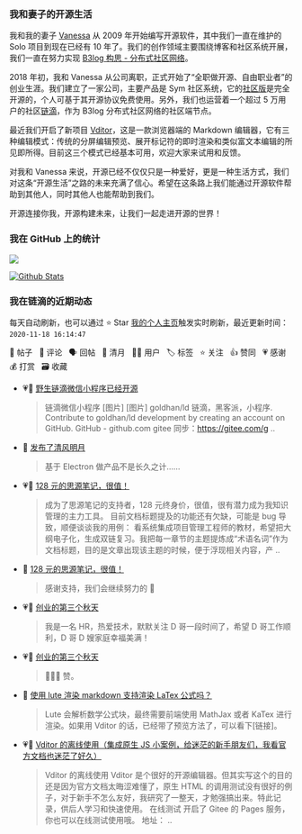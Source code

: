 ### 我和妻子的开源生活

我和我的妻子 [Vanessa](https://github.com/Vanessa219) 从 2009 年开始编写开源软件，其中我们一直在维护的 Solo 项目到现在已经有 10 年了。我们的创作领域主要围绕博客和社区系统开展，我们一直在努力实现 [B3log 构思 - 分布式社区网络](https://ld246.com/article/1546941897596)。

2018 年初，我和 Vanessa 从公司离职，正式开始了“全职做开源、自由职业者”的创业生涯。我们建立了一家公司，主要产品是 Sym 社区系统，它的[社区版](https://github.com/88250/symphony)是完全开源的，个人可基于其开源协议免费使用。另外，我们也运营着一个超过 5 万用户的社区[链滴](https://ld246.com)，作为 B3log 分布式社区网络的社区端节点。

最近我们开启了新项目 [Vditor](https://github.com/Vanessa219/vditor)，这是一款浏览器端的 Markdown 编辑器，它有三种编辑模式：传统的分屏编辑预览、展开标记符的即时渲染和类似富文本编辑的所见即所得。目前这三个模式已经基本可用，欢迎大家来试用和反馈。

对我和 Vanessa 来说，开源已经不仅仅只是一种爱好，更是一种生活方式，我们对这条“开源生活”之路的未来充满了信心。希望在这条路上我们能通过开源软件帮助到其他人，同时其他人也能帮助到我们。

开源连接你我，开源构建未来，让我们一起走进开源的世界！

### 我在 GitHub 上的统计

<a title="Hits" target="_blank" href="https://github.com/88250/88250"><img src="https://hits.b3log.org/88250/88250.svg"></a>

[![Github Stats](https://github-readme-stats.vercel.app/api?username=88250&show_icons=true)](https://github.com/88250)

<!--events start -->

### 我在链滴的近期动态

每天自动刷新，也可以通过 ⭐️ Star [我的个人主页](https://github.com/88250/88250)触发实时刷新，最近更新时间：`2020-11-18 16:14:47`

📝 帖子 &nbsp; 💬 评论 &nbsp; 🗣 回帖 &nbsp; 🌙 清月 &nbsp; 👨‍💻 用户 &nbsp; 🏷️ 标签 &nbsp; ⭐️ 关注 &nbsp; 👍 赞同 &nbsp; 💗 感谢 &nbsp; 💰 打赏 &nbsp; 🗃 收藏

* 💗📝 [野生链滴微信小程序已经开源](https://ld246.com/article/1605677870423)

  > 链滴微信小程序 [图片] [图片] goldhan/ld 链滴，黑客派，小程序. Contribute to goldhan/ld development by creating an account on GitHub. GitHub - github.com gitee 同步：https://gitee.com/g ..
* 🌙 [发布了清风明月](https://ld246.com/member/88250/breezemoons/1605633554661)

  > 基于 Electron 做产品不是长久之计……
* 💗📝 [128 元的思源笔记，很值！](https://ld246.com/article/1605599390100)

  > 成为了思源笔记的支持者，128 元终身价，很值，很有潜力成为我知识管理的主力工具。 目前文档标题提及的功能还有欠缺，可能是 bug 导致，顺便谈谈我的用例： 看系统集成项目管理工程师的教材，希望把大纲电子化，生成双链复习。我把每一章节的主题提炼成“术语名词”作为文档标题，目的是文章出现该主题的时候，便于浮现相关内容，产 ..
* 💬 [128 元的思源笔记，很值！](https://ld246.com/article/1605599390100/comment/1605615319680#comments)

  > 感谢支持，我们会继续努力的 🙏
* 💗💬 [创业的第三个秋天](https://ld246.com/article/1605011228596/comment/1605598657383#comments)

  > 我是一名 HR，热爱技术，默默关注 D 哥一段时间了，希望 D 哥工作顺利，D 哥 D 嫂家庭幸福美满！
* 💗💬 [创业的第三个秋天](https://ld246.com/article/1605011228596/comment/1605576148850#comments)

  > 🎉🎉🎉 赞。
* 💬 [使用 lute 渲染 markdown 支持渲染 LaTex 公式吗？](https://ld246.com/article/1605490500340/comment/1605491757451#comments)

  > Lute 会解析数学公式块，最终需要前端使用 MathJax 或者 KaTex 进行渲染。如果用 Vditor 的话，已经带了预览方法了，可以看下[链接]。
* 💗📝 [Vditor 的离线使用（集成原生 JS 小案例，给迷茫的新手朋友们，我看官方文档也迷茫了好久）](https://ld246.com/article/1605404889889)

  > Vditor 的离线使用 Vditor 是个很好的开源编辑器。但其实写这个的目的还是因为官方文档太晦涩难懂了，原生 HTML 的调用测试没有很好的例子，对于新手不怎么友好，我研究了一整天，才勉强搞出来。特此记录，供后人学习和快速使用。 在线测试 开启了 Gitee 的 Pages 服务，你也可以在线测试使用哦。 地址： ..


<!--events end -->
